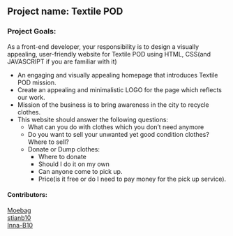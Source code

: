 ## Project name: Textile POD #

### Project Goals:
As a front-end developer, your responsibility is to design a visually appealing, user-friendly website for Textile POD using HTML, CSS(and JAVASCRIPT if you are familiar with it)

- An engaging and visually appealing homepage that introduces Textile POD mission. 
- Create an appealing and minimalistic LOGO for the page which reflects our work. 
- Mission of the business is to bring awareness in the city to recycle clothes. 
- This website should answer the following questions:	
    - What can you do with clothes which you don’t need anymore
    - Do you want to sell your unwanted yet good condition clothes? Where to sell?
    - Donate or Dump clothes:
        - Where to donate
        - Should I do it on my own
        - Can anyone come to pick up.
        - Price(is it free or do I need to pay money for the pick up service).
     
#### Contributors:
[Moebag](https://github.com/Moebag)  
[stianb10](https://github.com/stianb10)  
[Inna-B10](https://github.com/Inna-B10)
